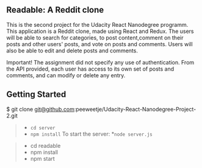 ## Readable: A Reddit clone


This is the second project for the Udacity React Nanodegree programm.
This application is a Reddit clone, made using React and Redux. The users will be able to search for categories, to post content,comment on their posts and other users' posts, and vote on posts and comments. Users will also be able to edit and delete posts and comments.

Important! The assignment did not specify any use of authentication. From the API provided, each user has access to its own set of posts and comments, and can modify or delete any entry.

## Getting Started

$ git clone git@github.com:peeweetje/Udacity-React-Nanodegree-Project-2.git
  
>* `cd server`
>* `npm install`
To start the server:
>*`node server.js`

>* cd readable
>* npm install
>* npm start
